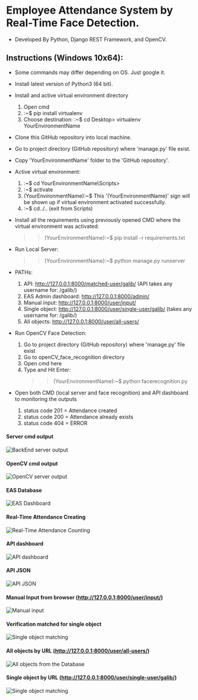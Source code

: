 # Employee Attendance System by Real-Time Face Detection.
* Developed By Python, Django REST Framework, and OpenCV.

## Instructions (Windows 10x64):
* Some commands may differ depending on OS. Just google it.

* Install latest version of Python3 (64 bit).

* Install and active virtual environment directory
  1. Open cmd
  2. :~$ pip install virtualenv 
  3. Choose destination: :~$ cd Desktop> virtualenv YourEnvironmentName 
  
* Clone this GitHub repository into local machine.

* Go to project directory (GitHub repository) where 'manage.py' file exist.

* Copy 'YourEnvironmentName' folder to the 'GitHub repository'.

* Active virtual environment:
  1. :~$ cd YourEnvironmentName\Scripts>
  2. :~$ activate
  3. (YourEnvironmentName):~$ This '(YourEnvironmentName)' sign will be shown up if virtual environment activated successfully.
  4. :~$ cd../.. (exit from Scripts)

* Install all the requirements using previously opened CMD where the virtual environment was activated:
  >> (YourEnvironmentName):~$ pip install -r requirements.txt
  
* Run Local Server:
  >> (YourEnvironmentName):~$ python manage.py runserver

* PATHs:
  1. API: http://127.0.0.1:8000/matched-user/galib/ (API takes any username for: /galib/)
  2. EAS Admin dashboard: http://127.0.0.1:8000/admin/
  3. Manual input: http://127.0.0.1:8000/user/input/
  4. Single object: http://127.0.0.1:8000/user/single-user/galib/ (takes any username for: /galib/)
  5. All objects: http://127.0.0.1:8000/user/all-users/

* Run OpenCV Face Detection:
  1. Go to project directory (GitHub repository) where 'manage.py' file exist
  2. Go to openCV_face_recognition directory
  3. Open cmd here
  4. Type and Hit Enter:
     >> (YourEnvironmentName):~$ python facerecognition.py

* Open both CMD (local server and face recognition) and API dashboard to monitoring the outputs
  1. status code 201 = Attendance created
  2. status code 200 = Attendance already exists
  3. status code 404 = ERROR

#### Server cmd output
![BackEnd server output](https://user-images.githubusercontent.com/23103980/54853075-f36be880-4d18-11e9-8c19-27ecb7d8e12a.PNG)

#### OpenCV cmd output
![OpenCV server output](https://user-images.githubusercontent.com/23103980/54853120-17c7c500-4d19-11e9-8d0e-d97e295b4204.PNG)

#### EAS Database
![EAS Dashboard](https://user-images.githubusercontent.com/23103980/55824739-508fd880-5b26-11e9-94a9-b9a700646a3e.png)

#### Real-Time Attendance Creating
![Real-Time Attendance Counting](https://user-images.githubusercontent.com/23103980/55796650-4d77f680-5aec-11e9-975e-3f267d5c9371.png)

#### API dashboard
![API dashboard](https://user-images.githubusercontent.com/23103980/54848970-f3fe8200-4d0c-11e9-9a94-93ece9717422.PNG)

#### API JSON
![API JSON](https://user-images.githubusercontent.com/23103980/54848989-037dcb00-4d0d-11e9-8bf4-434cb38a797e.png)

#### Manual Input from browser (http://127.0.0.1:8000/user/input/)
![Manual input](https://user-images.githubusercontent.com/23103980/55796671-5cf73f80-5aec-11e9-8531-4a6ca2f3b895.png)

#### Verification matched for single object
![Single object matching](https://user-images.githubusercontent.com/23103980/55796689-67b1d480-5aec-11e9-87c9-7f6d6c07ffa9.png)

#### All objects by URL (http://127.0.0.1:8000/user/all-users/)
![All objects from the Database](https://user-images.githubusercontent.com/23103980/55796824-afd0f700-5aec-11e9-9136-af7afc536301.png)

#### Single object by URL (http://127.0.0.1:8000/user/single-user/galib/)
![Single object matching](https://user-images.githubusercontent.com/23103980/55796689-67b1d480-5aec-11e9-87c9-7f6d6c07ffa9.png)



